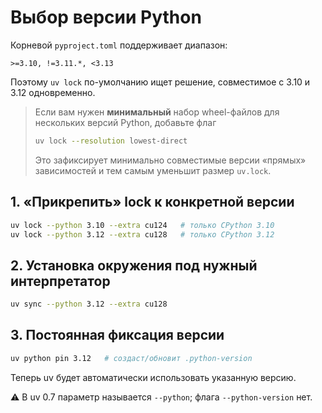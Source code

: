 # Выбор версии Python

Корневой `pyproject.toml` поддерживает диапазон:

```
>=3.10, !=3.11.*, <3.13
```

Поэтому `uv lock` по-умолчанию ищет решение, совместимое с 3.10 и 3.12 одновременно.

> Если вам нужен **минимальный** набор wheel-файлов для нескольких версий Python, добавьте флаг
>
> ```bash
> uv lock --resolution lowest-direct
> ```
>
> Это зафиксирует минимально совместимые версии «прямых» зависимостей и тем самым уменьшит размер `uv.lock`.

## 1. «Прикрепить» lock к конкретной версии

```bash
uv lock --python 3.10 --extra cu124   # только CPython 3.10
uv lock --python 3.12 --extra cu128   # только CPython 3.12
```

## 2. Установка окружения под нужный интерпретатор

```bash
uv sync --python 3.12 --extra cu128
```

## 3. Постоянная фиксация версии

```bash
uv python pin 3.12   # создаст/обновит .python-version
```

Теперь uv будет автоматически использовать указанную версию.

⚠️ В uv 0.7 параметр называется `--python`; флага `--python-version` нет.
